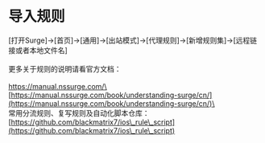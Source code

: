# 导入规则

\[打开Surge]->\[首页]->\[通用]->\[出站模式]->\[代理规则]->\[新增规则集]->\[远程链接或者本地文件名]\
\
更多关于规则的说明请看官方文档：\
\
[https://manual.nssurge.com/\
\
](https://manual.nssurge.com/)[https://manual.nssurge.com/book/understanding-surge/cn/](https://manual.nssurge.com/book/understanding-surge/cn/)\
\
常用分流规则、复写规则及自动化脚本仓库：[https://github.com/blackmatrix7/ios\_rule\_script](https://github.com/blackmatrix7/ios\_rule\_script)
